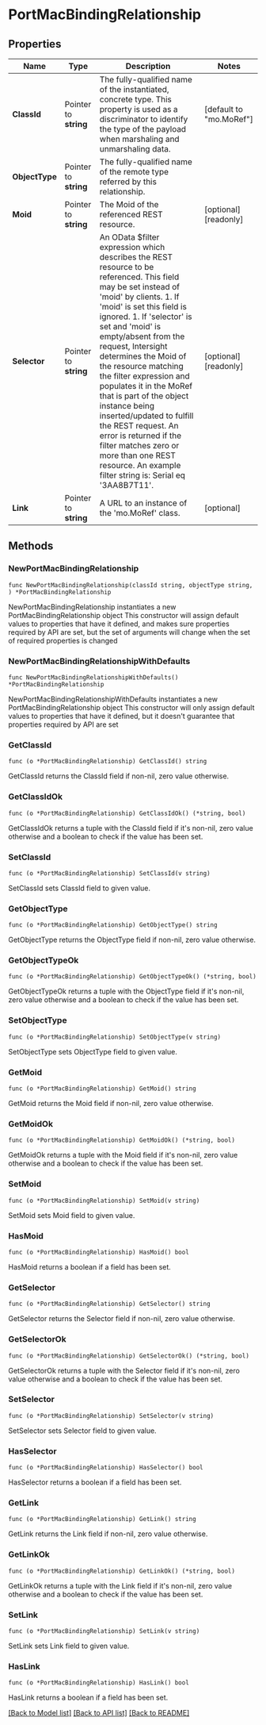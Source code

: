 # PortMacBindingRelationship

## Properties

Name | Type | Description | Notes
------------ | ------------- | ------------- | -------------
**ClassId** | Pointer to **string** | The fully-qualified name of the instantiated, concrete type. This property is used as a discriminator to identify the type of the payload when marshaling and unmarshaling data. | [default to "mo.MoRef"]
**ObjectType** | Pointer to **string** | The fully-qualified name of the remote type referred by this relationship. | 
**Moid** | Pointer to **string** | The Moid of the referenced REST resource. | [optional] [readonly] 
**Selector** | Pointer to **string** | An OData $filter expression which describes the REST resource to be referenced. This field may be set instead of &#39;moid&#39; by clients. 1. If &#39;moid&#39; is set this field is ignored. 1. If &#39;selector&#39; is set and &#39;moid&#39; is empty/absent from the request, Intersight determines the Moid of the resource matching the filter expression and populates it in the MoRef that is part of the object instance being inserted/updated to fulfill the REST request. An error is returned if the filter matches zero or more than one REST resource. An example filter string is: Serial eq &#39;3AA8B7T11&#39;. | [optional] [readonly] 
**Link** | Pointer to **string** | A URL to an instance of the &#39;mo.MoRef&#39; class. | [optional] 

## Methods

### NewPortMacBindingRelationship

`func NewPortMacBindingRelationship(classId string, objectType string, ) *PortMacBindingRelationship`

NewPortMacBindingRelationship instantiates a new PortMacBindingRelationship object
This constructor will assign default values to properties that have it defined,
and makes sure properties required by API are set, but the set of arguments
will change when the set of required properties is changed

### NewPortMacBindingRelationshipWithDefaults

`func NewPortMacBindingRelationshipWithDefaults() *PortMacBindingRelationship`

NewPortMacBindingRelationshipWithDefaults instantiates a new PortMacBindingRelationship object
This constructor will only assign default values to properties that have it defined,
but it doesn't guarantee that properties required by API are set

### GetClassId

`func (o *PortMacBindingRelationship) GetClassId() string`

GetClassId returns the ClassId field if non-nil, zero value otherwise.

### GetClassIdOk

`func (o *PortMacBindingRelationship) GetClassIdOk() (*string, bool)`

GetClassIdOk returns a tuple with the ClassId field if it's non-nil, zero value otherwise
and a boolean to check if the value has been set.

### SetClassId

`func (o *PortMacBindingRelationship) SetClassId(v string)`

SetClassId sets ClassId field to given value.


### GetObjectType

`func (o *PortMacBindingRelationship) GetObjectType() string`

GetObjectType returns the ObjectType field if non-nil, zero value otherwise.

### GetObjectTypeOk

`func (o *PortMacBindingRelationship) GetObjectTypeOk() (*string, bool)`

GetObjectTypeOk returns a tuple with the ObjectType field if it's non-nil, zero value otherwise
and a boolean to check if the value has been set.

### SetObjectType

`func (o *PortMacBindingRelationship) SetObjectType(v string)`

SetObjectType sets ObjectType field to given value.


### GetMoid

`func (o *PortMacBindingRelationship) GetMoid() string`

GetMoid returns the Moid field if non-nil, zero value otherwise.

### GetMoidOk

`func (o *PortMacBindingRelationship) GetMoidOk() (*string, bool)`

GetMoidOk returns a tuple with the Moid field if it's non-nil, zero value otherwise
and a boolean to check if the value has been set.

### SetMoid

`func (o *PortMacBindingRelationship) SetMoid(v string)`

SetMoid sets Moid field to given value.

### HasMoid

`func (o *PortMacBindingRelationship) HasMoid() bool`

HasMoid returns a boolean if a field has been set.

### GetSelector

`func (o *PortMacBindingRelationship) GetSelector() string`

GetSelector returns the Selector field if non-nil, zero value otherwise.

### GetSelectorOk

`func (o *PortMacBindingRelationship) GetSelectorOk() (*string, bool)`

GetSelectorOk returns a tuple with the Selector field if it's non-nil, zero value otherwise
and a boolean to check if the value has been set.

### SetSelector

`func (o *PortMacBindingRelationship) SetSelector(v string)`

SetSelector sets Selector field to given value.

### HasSelector

`func (o *PortMacBindingRelationship) HasSelector() bool`

HasSelector returns a boolean if a field has been set.

### GetLink

`func (o *PortMacBindingRelationship) GetLink() string`

GetLink returns the Link field if non-nil, zero value otherwise.

### GetLinkOk

`func (o *PortMacBindingRelationship) GetLinkOk() (*string, bool)`

GetLinkOk returns a tuple with the Link field if it's non-nil, zero value otherwise
and a boolean to check if the value has been set.

### SetLink

`func (o *PortMacBindingRelationship) SetLink(v string)`

SetLink sets Link field to given value.

### HasLink

`func (o *PortMacBindingRelationship) HasLink() bool`

HasLink returns a boolean if a field has been set.


[[Back to Model list]](../README.md#documentation-for-models) [[Back to API list]](../README.md#documentation-for-api-endpoints) [[Back to README]](../README.md)


